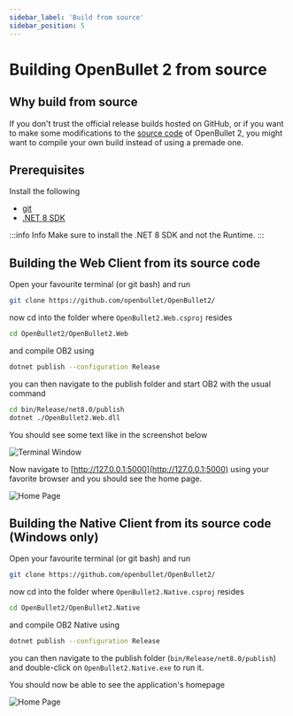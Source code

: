 ```yaml
---
sidebar_label: 'Build from source'
sidebar_position: 5
---
```


# Building OpenBullet 2 from source

## Why build from source
If you don't trust the official release builds hosted on GitHub, or if you want to make some modifications to the [source code](https://github.com/openbullet/OpenBullet2/) of OpenBullet 2, you might want to compile your own build instead of using a premade one.

## Prerequisites
Install the following
- [git](https://git-scm.com/downloads)
- [.NET 8 SDK](https://dotnet.microsoft.com/download/dotnet/8.0)

:::info Info
Make sure to install the .NET 8 SDK and not the Runtime.
:::

## Building the Web Client from its source code
Open your favourite terminal (or git bash) and run

```bash
git clone https://github.com/openbullet/OpenBullet2/
```

now cd into the folder where `OpenBullet2.Web.csproj` resides

```bash
cd OpenBullet2/OpenBullet2.Web
```

and compile OB2 using

```bash
dotnet publish --configuration Release
```

you can then navigate to the publish folder and start OB2 with the usual command

```bash
cd bin/Release/net8.0/publish
dotnet ./OpenBullet2.Web.dll
```

You should see some text like in the screenshot below

![Terminal Window](/img/installation/web-client/windows-terminal.png)

Now navigate to [http://127.0.0.1:5000](http://127.0.0.1:5000) using your favorite browser and you should see the home page.

![Home Page](/img/installation/web-client/home-page.png)

## Building the Native Client from its source code (Windows only)
Open your favourite terminal (or git bash) and run

```bash
git clone https://github.com/openbullet/OpenBullet2/
```

now cd into the folder where `OpenBullet2.Native.csproj` resides

```bash
cd OpenBullet2/OpenBullet2.Native
```

and compile OB2 Native using

```bash
dotnet publish --configuration Release
```

you can then navigate to the publish folder (`bin/Release/net8.0/publish`) and double-click on `OpenBullet2.Native.exe` to run it.

You should now be able to see the application's homepage

![Home Page](/img/installation/native-client/home-page.jpg)
